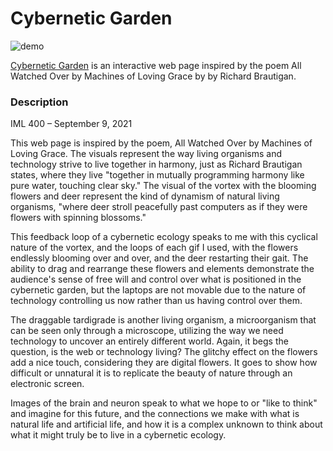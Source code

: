 # Cybernetic Garden

![demo](http://angkyle.github.io/iml400/project-1/asset/project-1-demo.png)

[Cybernetic Garden](http://angkyle.github.io/iml400/project-1/index.html/) is an interactive web page inspired by the poem All Watched Over by Machines of Loving Grace by by Richard Brautigan.

### Description

IML 400 – September 9, 2021

This web page is inspired by the poem, All Watched Over by Machines of Loving Grace. The visuals represent the way living organisms and technology strive to live together in harmony, just as Richard Brautigan states, where they live "together in mutually programming harmony like pure water, touching clear sky." The visual of the vortex with the blooming flowers and deer represent the kind of dynamism of natural living organisms, "where deer stroll peacefully past computers as if they were flowers with spinning blossoms."

This feedback loop of a cybernetic ecology speaks to me with this cyclical nature of the vortex, and the loops of each gif I used, with the flowers endlessly blooming over and over, and the deer restarting their gait. The ability to drag and rearrange these flowers and elements demonstrate the audience's sense of free will and control over what is positioned in the cybernetic garden, but the laptops are not movable due to the nature of technology controlling us now rather than us having control over them.

The draggable tardigrade is another living organism, a microorganism that can be seen only through a microscope, utilizing the way we need technology to uncover an entirely different world. Again, it begs the question, is the web or technology living? The glitchy effect on the flowers add a nice touch, considering they are digital flowers. It goes to show how difficult or unnatural it is to replicate the beauty of nature through an electronic screen.

Images of the brain and neuron speak to what we hope to or "like to think" and imagine for this future, and the connections we make with what is natural life and artificial life, and how it is a complex unknown to think about what it might truly be to live in a cybernetic ecology.
